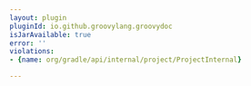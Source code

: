```yaml
---
layout: plugin
pluginId: io.github.groovylang.groovydoc
isJarAvailable: true
error: ''
violations:
- {name: org/gradle/api/internal/project/ProjectInternal}

---
```

